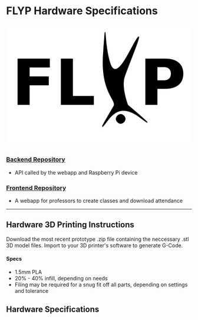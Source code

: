 # FLYP Hardware Specifications

![logo](documentation/FLYP.png)

### [Backend Repository](https://github.com/CurtisGreen/FLYP-EC2-Repo/tree/master/backend)
* API called by the webapp and Raspberry Pi device


### [Frontend Repository](https://github.com/CurtisGreen/FLYP-EC2-Repo/tree/master/frontend)
* A webapp for professors to create classes and download attendance 

---

## Hardware 3D Printing Instructions

Download the most recent prototype .zip file containing the neccessary .stl 3D model files. Import to your 3D printer's software to generate G-Code.

#### Specs
* 1.5mm PLA
* 20% - 40% infill, depending on needs
* Filing may be required for a snug fit off all parts, depending on settings and tolerance

## Hardware Specifications

